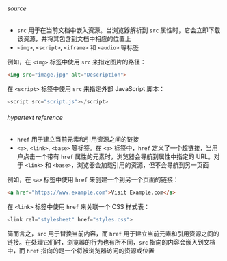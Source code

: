 ###### source

- `src` 用于在当前文档中嵌入资源。当浏览器解析到 `src` 属性时，它会立即下载该资源，并将其包含到文档中相应的位置上
- `<img>`, `<script>`, `<iframe>` 和 `<audio>` 等标签

例如，在 `<img>` 标签中使用 `src` 来指定图片的路径：

```HTML
<img src="image.jpg" alt="Description">
```

在 `<script>` 标签中使用 `src` 来指定外部 JavaScript 脚本：

```JavaScript
<script src="script.js"></script>
```

###### hypertext reference

- `href` 用于建立当前元素和引用资源之间的链接
- `<a>`, `<link>`, `<base>` 等标签。在 `<a>` 标签中，`href` 定义了一个超链接，当用户点击一个带有 `href` 属性的元素时，浏览器会导航到属性中指定的 URL。对于 `<link>` 和 `<base>`，浏览器会加载引用的资源，但不会导航到另一页面

例如，在 `<a>` 标签中使用 `href` 来创建一个到另一个页面的链接：

```HTML
<a href="https://www.example.com">Visit Example.com</a>
```

在 `<link>` 标签中使用 `href` 来关联一个 CSS 样式表：

```JavaScript
<link rel="stylesheet" href="styles.css">
```

简而言之，`src` 用于替换当前内容，而 `href` 用于建立当前元素和引用资源之间的链接。在处理它们时，浏览器的行为也有所不同，`src` 指向的内容会嵌入到文档中，而 `href` 指向的是一个将被浏览器访问的资源或位置
